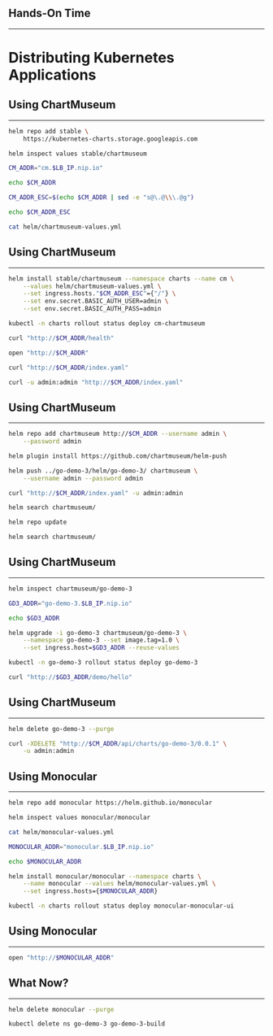 ## Hands-On Time

---

# Distributing Kubernetes Applications


## Using ChartMuseum

---

```bash
helm repo add stable \
    https://kubernetes-charts.storage.googleapis.com

helm inspect values stable/chartmuseum

CM_ADDR="cm.$LB_IP.nip.io"

echo $CM_ADDR

CM_ADDR_ESC=$(echo $CM_ADDR | sed -e "s@\.@\\\.@g")

echo $CM_ADDR_ESC

cat helm/chartmuseum-values.yml
```


## Using ChartMuseum

---

```bash
helm install stable/chartmuseum --namespace charts --name cm \
    --values helm/chartmuseum-values.yml \
    --set ingress.hosts."$CM_ADDR_ESC"={"/"} \
    --set env.secret.BASIC_AUTH_USER=admin \
    --set env.secret.BASIC_AUTH_PASS=admin

kubectl -n charts rollout status deploy cm-chartmuseum

curl "http://$CM_ADDR/health"

open "http://$CM_ADDR"

curl "http://$CM_ADDR/index.yaml"

curl -u admin:admin "http://$CM_ADDR/index.yaml"
```


## Using ChartMuseum

---

```bash
helm repo add chartmuseum http://$CM_ADDR --username admin \
    --password admin

helm plugin install https://github.com/chartmuseum/helm-push

helm push ../go-demo-3/helm/go-demo-3/ chartmuseum \
    --username admin --password admin

curl "http://$CM_ADDR/index.yaml" -u admin:admin

helm search chartmuseum/

helm repo update

helm search chartmuseum/
```


## Using ChartMuseum

---

```bash
helm inspect chartmuseum/go-demo-3

GD3_ADDR="go-demo-3.$LB_IP.nip.io"

echo $GD3_ADDR

helm upgrade -i go-demo-3 chartmuseum/go-demo-3 \
    --namespace go-demo-3 --set image.tag=1.0 \
    --set ingress.host=$GD3_ADDR --reuse-values

kubectl -n go-demo-3 rollout status deploy go-demo-3

curl "http://$GD3_ADDR/demo/hello"
```


## Using ChartMuseum

---

```bash
helm delete go-demo-3 --purge

curl -XDELETE "http://$CM_ADDR/api/charts/go-demo-3/0.0.1" \
    -u admin:admin
```


## Using Monocular

---

```bash
helm repo add monocular https://helm.github.io/monocular

helm inspect values monocular/monocular

cat helm/monocular-values.yml

MONOCULAR_ADDR="monocular.$LB_IP.nip.io"

echo $MONOCULAR_ADDR

helm install monocular/monocular --namespace charts \
    --name monocular --values helm/monocular-values.yml \
    --set ingress.hosts={$MONOCULAR_ADDR}

kubectl -n charts rollout status deploy monocular-monocular-ui
```


## Using Monocular

---

```bash
open "http://$MONOCULAR_ADDR"
```


## What Now?

---

```bash
helm delete monocular --purge

kubectl delete ns go-demo-3 go-demo-3-build
```
